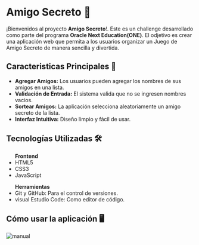 <h1>Amigo Secreto 🎁</h1>
 ¡Bienvenidos al proyecto <b>Amigo Secreto</b>!. Este es un challenge desarrollado como parte del programa <b>Oracle Next Education(ONE)</b>. El odjetivo es crear una aplicación web que permita
 a los usuarios organizar un Juego de Amigo Secreto de manera sencilla y divertida.

 <h2>Caracteristicas Principales 🚀</h2>
 <ul>
  <li><b>Agregar Amigos:</b> Los usuarios pueden agregar los nombres de sus amigos en una lista.</li>
  <li><b>Validación de Entrada:</b> El sistema valida que no se ingresen nombres vacios.</li>
  <li><b>Sortear Amigos:</b> La aplicación selecciona aleatoriamente un amigo secreto de la lista.</li>
  <li><b>Interfaz Intuitiva:</b> Diseño limpio y fácil de usar.</li>
 </ul>

 <h2>Tecnologías Utilizadas 🛠️</h2>
 <ul><b>Frontend</b>
  <li>HTML5</li>
  <li>CSS3</li>
  <li>JavaScript</li>
 </ul>
  <ul><b>Herramientas</b>
  <li>Git y GitHub: Para el control de versiones.</li>
  <li>visual Estudio Code: Como editor de código.</li>
 </ul>

 <h2>Cómo usar la aplicación 🖥️</h2>
 
![manual](https://github.com/user-attachments/assets/c0ef147c-b3bc-4da3-9c84-7f9a09d24ec3)
